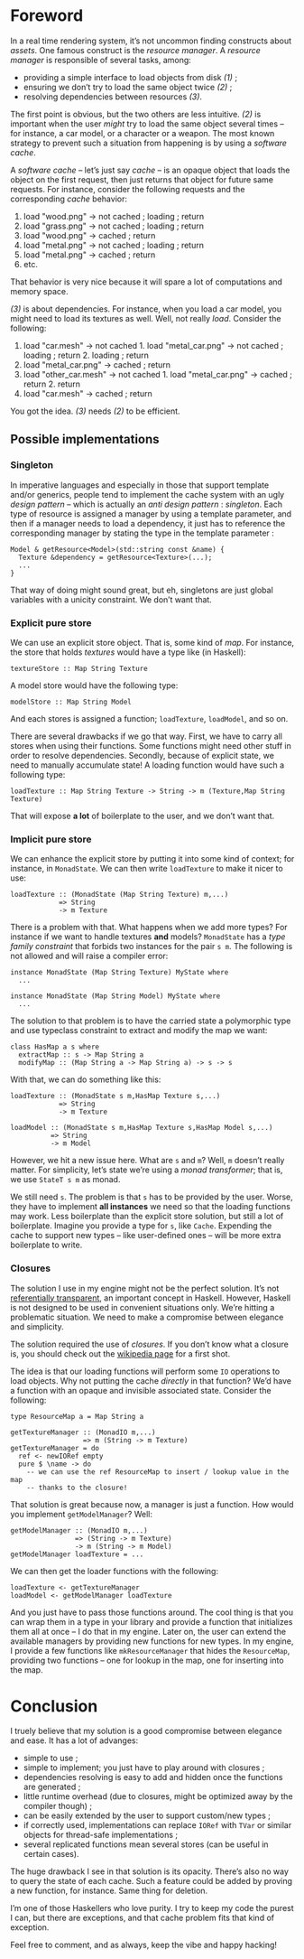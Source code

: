 # Foreword

In a real time rendering system, it’s not uncommon finding constructs about
*assets*. One famous construct is the *resource manager*. A *resource manager* is
responsible of several tasks, among:

  - providing a simple interface to load objects from disk *(1)* ;
  - ensuring we don’t try to load the same object twice *(2)* ;
  - resolving dependencies between resources *(3)*.

The first point is obvious, but the two others are less intuitive. *(2)* is
important when the user *might* try to load the same object several times – for
instance, a car model, or a character or a weapon. The most known strategy to
prevent such a situation from happening is by using a *software cache*.

A *software cache* – let’s just say *cache* – is an opaque object that loads the
object on the first request, then just returns that object for future same
requests. For instance, consider the following requests and the corresponding
*cache* behavior:

  1. load "wood.png" -> not cached ; loading ; return
  2. load "grass.png" -> not cached ; loading ; return
  3. load "wood.png" -> cached ; return
  4. load "metal.png" -> not cached ; loading ; return
  5. load "metal.png" -> cached ; return
  6. etc.

That behavior is very nice because it will spare a lot of computations and
memory space.

*(3)* is about dependencies. For instance, when you load a car model, you might
need to load its textures as well. Well, not really *load*. Consider the
following:

  1. load "car.mesh" -> not cached
    1. load "metal_car.png" -> not cached ; loading ; return
    2. loading ; return
  2. load "metal_car.png" -> cached ; return
  3. load "other_car.mesh" -> not cached
    1. load "metal_car.png" -> cached ; return
    2. return
  4. load "car.mesh" -> cached ; return

You got the idea. *(3)* needs *(2)* to be efficient.

## Possible implementations

### Singleton

In imperative languages and especially in those that support template and/or
generics, people tend to implement the cache system with an ugly *design
pattern* – which is actually an *anti design pattern* : *singleton*. Each type
of resource is assigned a manager by using a template parameter, and then if
a manager needs to load a dependency, it just has to reference the corresponding
manager by stating the type in the template parameter :

    Model & getResource<Model>(std::string const &name) {
      Texture &dependency = getResource<Texture>(...);
      ...
    }

That way of doing might sound great, but eh, singletons are just global variables
with a unicity constraint. We don’t want that.

### Explicit pure store

We can use an explicit store object. That is, some kind of *map*. For instance,
the store that holds *textures* would have a type like (in Haskell):

    textureStore :: Map String Texture

A model store would have the following type:

    modelStore :: Map String Model

And each stores is assigned a function; `loadTexture`, `loadModel`, and so on.

There are several drawbacks if we go that way. First, we have to carry all stores
when using their functions. Some functions might need other stuff in order to
resolve dependencies. Secondly, because of explicit state, we need to manually
accumulate state! A loading function would have such a following type:

    loadTexture :: Map String Texture -> String -> m (Texture,Map String Texture)

That will expose **a lot** of boilerplate to the user, and we don’t want that.

### Implicit pure store

We can enhance the explicit store by putting it into some kind of context; for
instance, in `MonadState`. We can then write `loadTexture` to make it nicer to
use:

    loadTexture :: (MonadState (Map String Texture) m,...)
                => String
                -> m Texture

There is a problem with that. What happens when we add more types? For instance if
we want to handle textures **and** models? `MonadState` has a *type family
constraint* that forbids two instances for the pair `s m`. The following is not
allowed and will raise a compiler error:


    instance MonadState (Map String Texture) MyState where
      ...
    
    instance MonadState (Map String Model) MyState where
      ...

The solution to that problem is to have the carried state a polymorphic type and
use typeclass constraint to extract and modify the map we want:

    class HasMap a s where
      extractMap :: s -> Map String a
      modifyMap :: (Map String a -> Map String a) -> s -> s

With that, we can do something like this:

    loadTexture :: (MonadState s m,HasMap Texture s,...)
                => String
                -> m Texture
    
    loadModel :: (MonadState s m,HasMap Texture s,HasMap Model s,...)
              => String
              -> m Model

However, we hit a new issue here. What are `s` and `m`? Well, `m` doesn’t really
matter. For simplicity, let’s state we’re using a *monad transformer*; that is,
we use `StateT s m` as monad.

We still need `s`. The problem is that `s` has to be provided by the user. Worse,
they have to implement **all instances** we need so that the loading functions may
work. Less boilerplate than the explicit store solution, but still a lot of
boilerplate. Imagine you provide a type for `s`, like `Cache`. Expending the
cache to support new types – like user-defined ones – will be more extra
boilerplate to write.

### Closures

The solution I use in my engine might not be the perfect solution. It’s not
[referentially transparent](https://en.wikipedia.org/wiki/Referential_transparency_(computer_science)),
an important concept in Haskell. However, Haskell is not designed to be used in
convenient situations only. We’re hitting a problematic situation. We need to make
a compromise between elegance and simplicity.

The solution required the use of *closures*. If you don’t know what a closure is,
you should check out the [wikipedia page](https://en.wikipedia.org/wiki/Closure_(computer_programming))
for a first shot.

The idea is that our loading functions will perform some `IO` operations to
load objects. Why not putting the cache *directly* in that function? We’d have a
function with an opaque and invisible associated state. Consider the following:

    type ResourceMap a = Map String a

    getTextureManager :: (MonadIO m,...)
                      => m (String -> m Texture)
    getTextureManager = do
      ref <- newIORef empty
      pure $ \name -> do
        -- we can use the ref ResourceMap to insert / lookup value in the map
        -- thanks to the closure!

That solution is great because now, a manager is just a function. How would you
implement `getModelManager`? Well:

    getModelManager :: (MonadIO m,...)
                    => (String -> m Texture)
                    -> m (String -> m Model)
    getModelManager loadTexture = ...

We can then get the loader functions with the following:

    loadTexture <- getTextureManager
    loadModel <- getModelManager loadTexture

And you just have to pass those functions around. The cool thing is that you can
wrap them in a type in your library and provide a function that initializes them
all at once – I do that in my engine. Later on, the user can extend the available
managers by providing new functions for new types. In my engine, I provide a few
functions like `mkResourceManager` that hides the `ResourceMap`, providing two
functions – one for lookup in the map, one for inserting into the map.

# Conclusion

I truely believe that my solution is a good compromise between elegance and ease.
It has a lot of advanges:

  - simple to use ;
  - simple to implement; you just have to play around with closures ;
  - dependencies resolving is easy to add and hidden once the functions are 
    generated ;
  - little runtime overhead (due to closures, might be optimized away by the
    compiler though) ;
  - can be easily extended by the user to support custom/new types ;
  - if correctly used, implementations can replace `IORef` with `TVar` or
    similar objects for thread-safe implementations ;
  - several replicated functions mean several stores (can be useful in certain
    cases).

The huge drawback I see in that solution is its opacity. There’s also no way to
query the state of each cache. Such a feature could be added by proving a new
function, for instance. Same thing for deletion.

I’m one of those Haskellers who love purity. I try to keep my code the purest I
can, but there are exceptions, and that cache problem fits that kind of exception.

Feel free to comment, and as always, keep the vibe and happy hacking!
